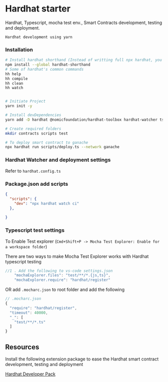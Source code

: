 # Hardhat starter
Hardhat, Typescript, mocha test env., Smart Contracts development, testing and deployment.

`Hardhat development using yarn`

### Installation
```bash
# Install hardhat shorthand (Instead of writting full npx hardhat, you can just use `hh`)
npm install --global hardhat-shorthand
# Some of hardhat's common commands
hh help
hh compile 
hh clean
hh watch


# Initiate Project
yarn init -y

# Install devDependencies
yarn add -D hardhat @nomicfoundation/hardhat-toolbox hardhat-watcher ts-node typescript ethers chai@4 @types/node @types/mocha @types/chai@4 @nomicfoundation/hardhat-chai-matchers@^2.0.0 @nomicfoundation/hardhat-ethers@^3.0.0 @nomicfoundation/hardhat-network-helpers@^1.0.0 @nomicfoundation/hardhat-verify@^2.0.0 @typechain/ethers-v6@^0.5.0 @typechain/hardhat@^9.0.0 hardhat-gas-reporter@^1.0.8 solidity-coverage@^0.8.1 typechain@^8.3.0

# Create required folders
mkdir contracts scripts test

# To deploy smart contract to ganache
npx hardhat run scripts/deploy.ts --network ganache
```

### Hardhat Watcher and deployment settings
Refer to `hardhat.config.ts`

### Package.json add scripts
```json
{
  "scripts": {
    "dev": "npx hardhat watch ci"
  },
  
}
```

### Typescript test settings

To Enable Test explorer (`Cmd+Shift+P -> Mocha Test Explorer: Enable for a workspace folder`)

There are two ways to make Mocha Test Explorer works with Hardhat typescript testing

```javascript
//1 . Add the following to vs-code settings.json
    "mochaExplorer.files": "test/**/*.{js,ts}",
    "mochaExplorer.require": "hardhat/register"
```
OR add `.mocharc.json` to root folder and add the following
```javascript
// .mocharc.json
{
  "require": "hardhat/register",
  "timeout": 40000,
  "_": [
    "test/**/*.ts"
  ]
}

```

## Resources 
Install the following extension package to ease the Hardhat smart contract development, testing and deployment

[Hardhat Developer Pack](https://marketplace.visualstudio.com/items?itemName=maratib.hardhat-developer-pack)

